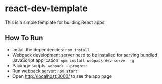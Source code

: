 # react-dev-template

This is a simple template for building React apps.

## How To Run

* Install the dependencies: `npm install`
* Webpack development server need to be installed for serving bundled JavaScript application. `npm install webpack-dev-server -g`
* Package scripts. `webpack --progress`
* Run webpack server: `npm start`
* Open [http://localhost:3000/](http://localhost:3000) to see the app page